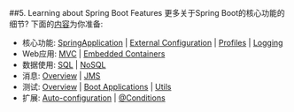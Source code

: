 ##5. Learning about Spring Boot Features
更多关于Spring Boot的核心功能的细节? 下面的[内容](../IV.Spring%20Boot%20features/README.md)为你准备:
* 核心功能: [SpringApplication](../IV.Spring%20Boot%20features/23.SpringApplication) | [External Configuration](../IV.Spring%20Boot%20features/24.Externalized%20Configuration) | [Profiles](../IV.Spring%20Boot%20features/25.Profiles) | [Logging](../IV.Spring%20Boot%20features/26.Logging)
* Web应用: [MVC](../IV.Spring%20Boot%20features/27.Developing%20Web%20Application) | [Embedded Containers](../IV.Spring%20Boot%20features/27.Developing%20Web%20Application/27.4.Embedded%20Servlet%20Container%20Support.md)
* 数据使用: [SQL](../IV.Spring%20Boot%20features/29.Working%20with%20SQL%20Databases) | [NoSQL](../IV.Spring%20Boot%20features/30.Working%20with%20NoSQL%20Technologies)
* 消息: [Overview](../IV.Spring%20Boot%20features/32.Messaging) | [JMS](../IV.Spring%20Boot%20features/32.Messaging/32.1.JMS.md)
* 测试: [Overview](../IV.Spring%20Boot%20features/43.Testing) | [Boot Applications](../IV.Spring%20Boot%20features/43.Testing/43.3.Testing%20Spring%20Boot%20Application.md) | [Utils](../IV.Spring%20Boot%20features/43.Testing/43.4.Test%20Utilities.md)
* 扩展: [Auto-configuration](../IV.Spring%20Boot%20features/46.Creating%20Your%20Own%20Auto-configuration) | [@Conditions](../IV.Spring%20Boot%20features/46.Creating%20Your%20Own%20Auto-configuration/46.3.Condition%20Annotations.md)
